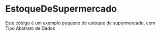 # EstoqueDeSupermercado
Este código é um exemplo pequeno de estoque de supermercado, com Tipo Abstrato de Dados
